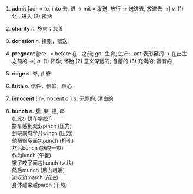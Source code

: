 1. **admit** [ad- = to, into 去, 进 -> mit = 发送, 放行 -> 送进去, 放进去 ->] *v.* (1) 让...进入 (2) 接纳

1. **charity** *n.* 施舍；慈善

1. **donation** *n.* 捐赠，赠送

1. **pregnant** [pre- = before 在...之前; gn- 生育, 生产; -ant 表形容词 -> 在出生之前的 ->] *a.*  (1) 怀孕; 怀胎 (2) 意义深远的; 含蓄的 (3) 充满的; 富有的

1. **ridge** *n.* 脊, 山脊

1. **faith** *n.* 信任，信仰，信心

1. **innocent** [in-; nocent *a.*] *a.* 无罪的; 清白的

1. **bunch** *n.* 簇, 束, 捆, 串<br/>
  (口诀) 拼车学绞车<br/>
  拼车感到就业pinch (压力)<br/>
  到皖南城学开winch (压力)<br/>
  他把很多面包punch (打孔)<br/>
  然后bunch (捆成一束)<br/>
  作为lunch (午餐)<br/>
  饿了咬了面包hunch (大块)<br/>
  然后munch (用力咀嚼)<br/>
  边吃边march (前进)<br/>
  身体越来越parch (干热)<br/>


